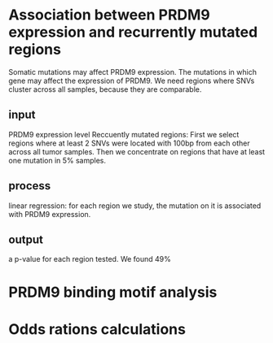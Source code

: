 # Association between PRDM9 expression and recurrently mutated regions
Somatic mutations may affect PRDM9 expression. The mutations in which gene may affect the expression of PRDM9. We need regions where SNVs cluster across all samples, because they are comparable.
## input
PRDM9 expression level
Reccuently mutated regions: First we select regions where at least 2 SNVs were located with 100bp from each other across all tumor samples. Then we concentrate on regions that have at least one mutation in 5% samples.
## process
linear regression: for each region we study, the mutation on it is associated with PRDM9 expression.
## output
a p-value for each region tested. We found 49% 
# PRDM9 binding motif analysis
# Odds rations calculations

<!--stackedit_data:
eyJoaXN0b3J5IjpbLTEyMzY0OTIxMzgsLTU0MDkwNjc1MiwtMj
E0Mzc2OTg5LC0xMTMxMjM4NTI1LDIxMjE4NzEwMjMsODk3MDE5
NTU2LC0xNDQxMzc4MTAzXX0=
-->